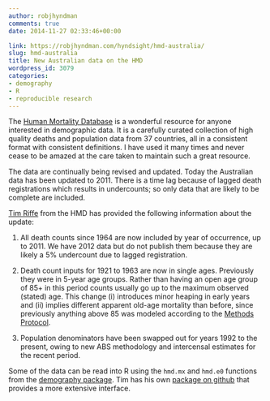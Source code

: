 ```yaml
---
author: robjhyndman
comments: true
date: 2014-11-27 02:33:46+00:00

link: https://robjhyndman.com/hyndsight/hmd-australia/
slug: hmd-australia
title: New Australian data on the HMD
wordpress_id: 3079
categories:
- demography
- R
- reproducible research
---
```


The [Human Mortality Database](http://www.mortality.org) is a wonderful resource for anyone interested in demographic data. It is a carefully curated collection of high quality deaths and population data from 37 countries, all in a consistent format with consistent definitions. I have used it many times and never cease to be amazed at the care taken to maintain such a great resource.

The data are continually being revised and updated. Today the Australian data has been updated to 2011. There is a time lag because of lagged death registrations which results in undercounts; so only data that are likely to be complete are included.

[Tim Riffe](https://sites.google.com/site/timriffepersonal/) from the HMD has provided the following information about the update:




    
  1. All death counts since 1964 are now included by year of occurrence, up to 2011. We have 2012 data but do not publish them because they are likely a 5% undercount due to lagged registration.

    
  2. Death count inputs for 1921 to 1963 are now in single ages. Previously they were in 5-year age groups. Rather than having an open age group of 85+ in this period counts usually go up to the maximum observed (stated) age. This change (i) introduces minor heaping in early years and (ii) implies different apparent old-age mortality than before, since previously anything above 85 was modeled according to the [Methods Protocol](http://www.mortality.org/Public/Docs/MethodsProtocol.pdf).

    
  3. Population denominators have been swapped out for years 1992 to the present, owing to new ABS methodology and intercensal estimates for the recent period.



Some of the data can be read into R using the `hmd.mx` and `hmd.e0` functions from the [demography package](http://cran.r-project.org/package=demography). Tim has his own [package on github](https://ucbdemography.github.io/DemogBerkeley/) that provides a more extensive interface.

